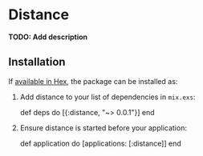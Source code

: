 # Distance

**TODO: Add description**

## Installation

If [available in Hex](https://hex.pm/docs/publish), the package can be installed as:

  1. Add distance to your list of dependencies in `mix.exs`:

        def deps do
          [{:distance, "~> 0.0.1"}]
        end

  2. Ensure distance is started before your application:

        def application do
          [applications: [:distance]]
        end

